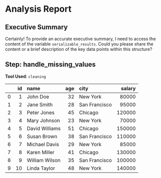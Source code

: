 # Analysis Report

## Executive Summary
Certainly! To provide an accurate executive summary, I need to access the content of the variable `serializable_results`. Could you please share the content or a brief description of the key data points within this structure?

## Step: handle_missing_values
**Tool Used**: `cleaning`

|    |   id | name           |   age | city          |   salary |
|---:|-----:|:---------------|------:|:--------------|---------:|
|  0 |    1 | John Doe       |    32 | New York      |    80000 |
|  1 |    2 | Jane Smith     |    28 | San Francisco |    95000 |
|  2 |    3 | Peter Jones    |    45 | Chicago       |   120000 |
|  3 |    4 | Mary Johnson   |    23 | New York      |    70000 |
|  4 |    5 | David Williams |    51 | Chicago       |   150000 |
|  5 |    6 | Susan Brown    |    38 | San Francisco |   110000 |
|  6 |    7 | Michael Davis  |    29 | New York      |    85000 |
|  7 |    8 | Karen Miller   |    41 | Chicago       |   130000 |
|  8 |    9 | William Wilson |    35 | San Francisco |   100000 |
|  9 |   10 | Linda Taylor   |    48 | New York      |   140000 |

